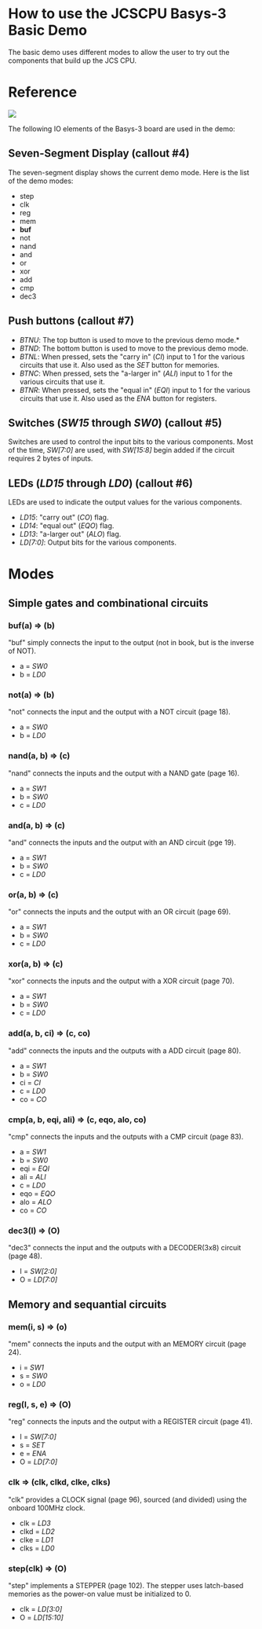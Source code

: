 # How to use the JCSCPU Basys-3 Basic Demo

The basic demo uses different modes to allow the user to try out the components that build up the JCS CPU. 

# Reference

![](https://reference.digilentinc.com/_media/basys3_hardware_walkaround.png)

The following IO elements of the Basys-3 board are used in the demo:

## Seven-Segment Display (callout #4)
The seven-segment display shows the current demo mode. Here is the list of the demo modes:
* step
* clk
* reg
* mem
* **buf**
* not
* nand
* and
* or
* xor
* add
* cmp
* dec3

## Push buttons (callout #7)
* _BTNU_: The top button is used to move to the previous demo mode.* 
* _BTND_: The bottom button is used to move to the previous demo mode.
* _BTNL_: When pressed, sets the "carry in" (_CI_) input to 1 for the various circuits that use it. Also used as the _SET_ button for memories. 
* _BTNC_: When pressed, sets the "a-larger in" (_ALI_) input to 1 for the various circuits that use it.
* _BTNR_: When pressed, sets the "equal in" (_EQI_) input to 1 for the various circuits that use it. Also used as the _ENA_ button for registers.

## Switches (_SW15_ through _SW0_) (callout #5)
Switches are used to control the input bits to the various components. Most of the time, _SW[7:0]_ are used, with _SW[15:8]_ begin added if the circuit requires 2 bytes of inputs.

## LEDs (_LD15_ through _LD0_) (callout #6)
LEDs are used to indicate the output values for the various components.
* _LD15_: "carry out" (_CO_) flag.
* _LD14_: "equal out" (_EQO_) flag.
* _LD13_: "a-larger out" (_ALO_) flag.
* _LD[7:0]_: Output bits for the various components.

# Modes

## Simple gates and combinational circuits 

### buf(a) => (b)
"buf" simply connects the input to the output (not in book, but is the inverse of NOT).
* a = _SW0_
* b = _LD0_

### not(a) => (b)
"not" connects the input and the output with a NOT circuit (page 18).
* a = _SW0_
* b = _LD0_

### nand(a, b) => (c)
"nand" connects the inputs and the output with a NAND gate (page 16).
* a = _SW1_
* b = _SW0_
* c = _LD0_

### and(a, b) => (c)
"and" connects the inputs and the output with an AND circuit (pge 19).
* a = _SW1_
* b = _SW0_
* c = _LD0_

### or(a, b) => (c)
"or" connects the inputs and the output with an OR circuit (page 69).
* a = _SW1_
* b = _SW0_
* c = _LD0_

### xor(a, b) => (c)
"xor" connects the inputs and the output with a XOR circuit (page 70).
* a = _SW1_
* b = _SW0_
* c = _LD0_

### add(a, b, ci) => (c, co)
"add" connects the inputs and the outputs with a ADD circuit (page 80).
* a = _SW1_
* b = _SW0_
* ci = _CI_
* c = _LD0_
* co = _CO_

### cmp(a, b, eqi, ali) => (c, eqo, alo, co)
"cmp" connects the inputs and the outputs with a CMP circuit (page 83).
* a = _SW1_
* b = _SW0_
* eqi = _EQI_
* ali = _ALI_
* c = _LD0_
* eqo = _EQO_
* alo = _ALO_
* co = _CO_

### dec3(I) => (O)
"dec3" connects the input and the outputs with a DECODER(3x8) circuit (page 48).
* I = _SW[2:0]_
* O = _LD[7:0]_


## Memory and sequantial circuits

### mem(i, s) => (o)
"mem" connects the inputs and the output with an MEMORY circuit (page 24).
* i = _SW1_
* s = _SW0_
* o = _LD0_

### reg(I, s, e) => (O)
"reg" connects the inputs and the output with a REGISTER circuit (page 41).
* I = _SW[7:0]_
* s = _SET_
* e = _ENA_
* O = _LD[7:0]_

### clk => (clk, clkd, clke, clks)
"clk" provides a CLOCK signal (page 96), sourced (and divided) using the onboard 100MHz clock.
* clk = _LD3_
* clkd = _LD2_
* clke = _LD1_
* clks = _LD0_

### step(clk) => (O)
"step" implements a STEPPER (page 102). The stepper uses latch-based memories as the power-on value must be initialized to 0.
* clk = _LD[3:0]_
* O = _LD[15:10]_

